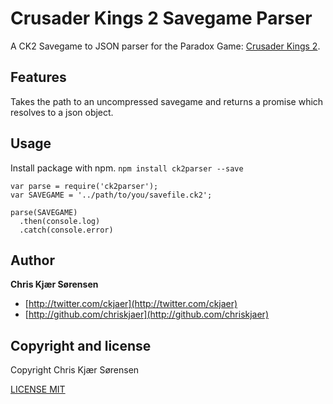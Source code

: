 # Crusader Kings 2 Savegame Parser
A CK2 Savegame to JSON parser for the Paradox Game: [Crusader Kings 2](http://www.crusaderkings.com/).


## Features
Takes the path to an uncompressed savegame and returns a promise which resolves
to a json object.


## Usage
Install package with npm. `npm install ck2parser --save`

```
var parse = require('ck2parser');
var SAVEGAME = '../path/to/you/savefile.ck2';

parse(SAVEGAME)
  .then(console.log)
  .catch(console.error)
```


## Author

**Chris Kjær Sørensen**

+ [http://twitter.com/ckjaer](http://twitter.com/ckjaer)
+ [http://github.com/chriskjaer](http://github.com/chriskjaer)


## Copyright and license
Copyright Chris Kjær Sørensen

[LICENSE MIT](LICENSE.md)
